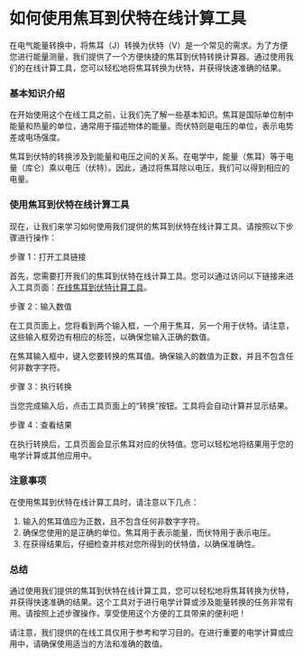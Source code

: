 如何使用焦耳到伏特在线计算工具
===============

在电气能量转换中，将焦耳（J）转换为伏特（V）是一个常见的需求。为了方便您进行能量测量，我们提供了一个方便快捷的焦耳到伏特转换计算器。通过使用我们的在线计算工具，您可以轻松地将焦耳转换为伏特，并获得快速准确的结果。

### 基本知识介绍

在开始使用这个在线工具之前，让我们先了解一些基本知识。焦耳是国际单位制中能量和热量的单位，通常用于描述物体的能量。而伏特则是电压的单位，表示电势差或电场强度。

焦耳到伏特的转换涉及到能量和电压之间的关系。在电学中，能量（焦耳）等于电量（库仑）乘以电压（伏特）。因此，通过将焦耳除以电压，我们可以得到相应的电量。

### 使用焦耳到伏特在线计算工具

现在，让我们来学习如何使用我们提供的焦耳到伏特在线计算工具。请按照以下步骤进行操作：

步骤 1：打开工具链接

首先，您需要打开我们的焦耳到伏特在线计算工具。您可以通过访问以下链接来进入工具页面：[在线焦耳到伏特计算工具](https://www.onlinecalculatorsfree.com/zh-cn/tools/joule-to-volt-calculator.html)。

步骤 2：输入数值

在工具页面上，您将看到两个输入框，一个用于焦耳，另一个用于伏特。请注意，这些输入框旁边有相应的标签，以确保您输入正确的数值。

在焦耳输入框中，键入您要转换的焦耳值。确保输入的数值为正数，并且不包含任何非数字字符。

步骤 3：执行转换

当您完成输入后，点击工具页面上的“转换”按钮。工具将会自动计算并显示结果。

步骤 4：查看结果

在执行转换后，工具页面会显示焦耳对应的伏特值。您可以轻松地将结果用于您的电学计算或其他应用中。

### 注意事项

在使用焦耳到伏特在线计算工具时，请注意以下几点：

1. 输入的焦耳值应为正数，且不包含任何非数字字符。
2. 确保您使用的是正确的单位。焦耳用于表示能量，而伏特用于表示电压。
3. 在获得结果后，仔细检查并核对您所得到的伏特值，以确保准确性。

### 总结

通过使用我们提供的焦耳到伏特在线计算工具，您可以轻松地将焦耳转换为伏特，并获得快速准确的结果。这个工具对于进行电学计算或涉及能量转换的任务非常有用。请按照上述步骤操作，享受使用这个方便的工具带来的便利吧！

请注意，我们提供的在线工具仅用于参考和学习目的。在进行重要的电学计算或应用中，请确保使用适当的方法和准确的数值。